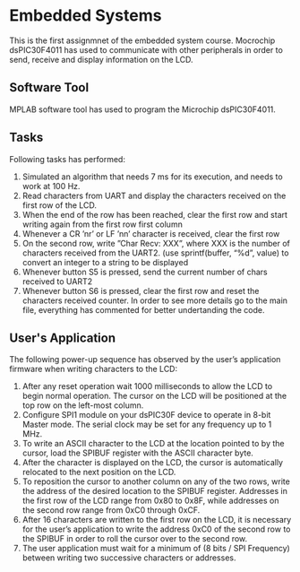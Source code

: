 # Embedded Systems
This is the first assignmnet of the embedded system course. Mocrochip dsPIC30F4011 has used to communicate with other peripherals in order to send, receive and display information on the LCD.
## Software Tool
MPLAB software tool has used to program the Microchip dsPIC30F4011.
## Tasks
Following tasks has performed:
1. Simulated an algorithm that needs 7 ms for its execution, and
needs to work at 100 Hz.
2. Read characters from UART and display the characters received
on the first row of the LCD.
3. When the end of the row has been reached, clear the first row
and start writing again from the first row first column
4. Whenever a CR ’nr’ or LF ’nn’ character is received, clear the first
row
5. On the second row, write ”Char Recv: XXX”, where XXX is the
number of characters received from the UART2. (use
sprintf(buffer, “%d”, value) to convert an integer to a string to be
displayed
6. Whenever button S5 is pressed, send the current number of chars
received to UART2
7. Whenever button S6 is pressed, clear the first row and reset the
characters received counter.
In order to see more details go to the main file, everything has commented for better undertanding the code.
## User's Application
The following power-up sequence has observed by the user’s application
firmware when writing characters to the LCD:
1. After any reset operation wait 1000 milliseconds to allow the LCD to begin
normal operation. The cursor on the LCD will be positioned at the top row on the
left-most column.
2. Configure SPI1 module on your dsPIC30F device to operate in 8-bit Master
mode. The serial clock may be set for any frequency up to 1 MHz.
3. To write an ASCII character to the LCD at the location pointed to by the cursor,
load the SPIBUF register with the ASCII character byte.
4. After the character is displayed on the LCD, the cursor is automatically relocated
to the next position on the LCD.
5. To reposition the cursor to another column on any of the two rows, write the
address of the desired location to the SPIBUF register. Addresses in the first row
of the LCD range from 0x80 to 0x8F, while addresses on the second row range
from 0xC0 through 0xCF.
6. After 16 characters are written to the first row on the LCD, it is necessary for the
user’s application to write the address 0xC0 of the second row to the SPIBUF in
order to roll the cursor over to the second row.
7. The user application must wait for a minimum of (8 bits / SPI Frequency)
between writing two successive characters or addresses.